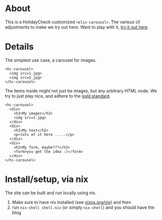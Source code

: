 # About

This is a HolidayCheck customized `<elix-carousel>`. The various UI adjustments to make
we try out here. Want to play with it, [try it out here][try-out].

[try-out]: https://rawgit.com/holidaycheck/hc-carousel-component/master/demo/single-image/index.html

# Details

The simplest use case, a carousel for images.
```
<hc-carousel>
  <img src=1.jpg>
  <img src=2.jpg>
</hc-carousel>
```

The items inside might not just be images, but any arbitrary HTML node.
We try to just play nice, and adhere to the [gold standard].

```
<hc-carousel>
  <div>
    <h2>My images</h2>
    <img src=1.jpg>
  </div>
  <div>
    <h2>My text</h2>
    <p>lots of it here .....</p>
  </div>
  <div>
    <h2>My form, maybe???</h2>
    <form>you get the idea :)</form>
  </div>
</hc-carousel>
```

# Install/setup, via nix

The site can be built and run locally using nix.
1) Make sure to have nix installed (see [nixos.org/nix][nix]) and then 
2) run `nix-shell shell.nix` (or simply `nix-shell`) and you should have the blog 

[nix]: http://nixos.org/nix/
[gold standard]: https://github.com/webcomponents/gold-standard/wiki